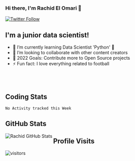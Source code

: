 ### Hi there, I'm Rachid El Omari 👋
[![Twitter Follow](https://img.shields.io/twitter/follow/elomarix?color=1DA1F2&logo=twitter&style=for-the-badge)](https://twitter.com/intent/follow?original_referer=https%3A%2F%2Fgithub.com%2Felomarix&screen_name=elomarix)

## I'm a junior data scientist!

- 🌱 I’m currently learning Data Scientist 'Python' 🤍
- 👯 I’m looking to collaborate with other content creators
- 🥅 2022 Goals: Contribute more to Open Source projects
- ⚡ Fun fact: I love everything related to football



<br />
<br />

## Coding Stats
<!--START_SECTION:waka-->
```text
No Activity tracked this Week
```
<!--END_SECTION:waka-->

## GitHub Stats
  <img align="left" alt="Rachid GitHub Stats" src="https://github-readme-stats.codestackr.vercel.app/api?username=elomarirachid&theme=tokyonight&show_icons=true&hide_border=true" />



## Profile Visits
![visitors](https://visitor-badge.glitch.me/badge?page_id=elomarirachid.elomarirachid)




